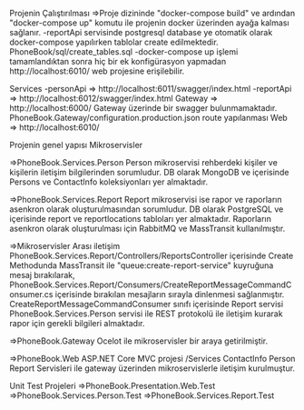 Projenin Çalıştırılması
=>Proje dizininde "docker-compose build" ve ardından  "docker-compose up" komutu ile projenin docker üzerinden ayağa kalması sağlanır. 
  -reportApi servisinde postgresql database ye otomatik olarak docker-compose yapılırken tablolar create edilmektedir. PhoneBook/sql/create_tables.sql
  -docker-compose up işlemi tamamlandıktan sonra hiç bir ek konfigürasyon yapmadan http://localhost:6010/ web projesine erişilebilir.

Services
  -personApi => http://localhost:6011/swagger/index.html
  -reportApi => http://localhost:6012/swagger/index.html
Gateway => http://localhost:6000/
  Gateway üzerinde bir swagger bulunmamaktadır.
  PhoneBook.Gateway/configuration.production.json route yapılanması
Web => http://localhost:6010/


Projenin genel yapısı
Mikroservisler

=>PhoneBook.Services.Person
  Person mikroservisi rehberdeki kişiler ve kişilerin iletişim bilgilerinden sorumludur.
  DB olarak MongoDB ve içerisinde Persons ve ContactInfo koleksiyonları yer almaktadır.

=>PhoneBook.Services.Report
  Report mikroservisi ise rapor ve raporların asenkron olarak oluşturulmasından sorumludur.
  DB olarak PostgreSQL ve içerisinde report ve reportlocations tabloları yer almaktadır.
  Raporların asenkron olarak oluşturulması için RabbitMQ ve MassTransit kullanılmıştır.

=>Mikroservisler Arası iletişim
  PhoneBook.Services.Report/Controllers/ReportsController içerisinde Create Methodunda MassTransit ile "queue:create-report-service" kuyruğuna mesaj bırakılarak, 
  PhoneBook.Services.Report/Consumers/CreateReportMessageCommandConsumer.cs içerisinde bırakılan mesajların sırayla dinlenmesi sağlanmıştır.
  CreateReportMessageCommandConsumer sınıfı içerisinde Report servisi PhoneBook.Services.Person servisi ile REST protokolü ile iletişim kurarak 
  rapor için gerekli bilgileri almaktadır.


=>PhoneBook.Gateway
   Ocelot ile mikroservisler bir araya getirilmiştir.

=>PhoneBook.Web
ASP.NET Core MVC projesi
    /Services
        ContactInfo
        Person
        Report
Servisleri ile gateway üzerinden mikroservislerle iletişim kurulmuştur.


Unit Test Projeleri
=>PhoneBook.Presentation.Web.Test
=>PhoneBook.Services.Person.Test
=>PhoneBook.Services.Report.Test
